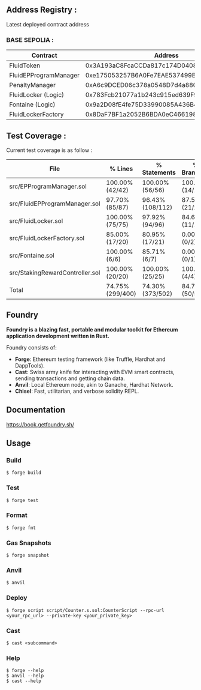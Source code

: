 ## Address Registry :

Latest deployed contract address

### BASE SEPOLIA :

| Contract              | Address                                    | Explorer                                                                        |
| --------------------- | ------------------------------------------ | ------------------------------------------------------------------------------- |
| FluidToken            | 0x3A193aC8FcaCCDa817c174D04081C105154a8441 | https://sepolia.basescan.org/address/0x3A193aC8FcaCCDa817c174D04081C105154a8441 |
| FluidEPProgramManager | 0xe175053257B6A0Fe7EAE537499Ba4465065DdD88 | https://sepolia.basescan.org/address/0xe175053257B6A0Fe7EAE537499Ba4465065DdD88 |
| PenaltyManager        | 0xA6c9DCED06c378a0548D7d4a880e2036A03696CE | https://sepolia.basescan.org/address/0xA6c9DCED06c378a0548D7d4a880e2036A03696CE |
| FluidLocker (Logic)   | 0x783Fcb21077a1b243c915ed639F9c7f5bE9111BB | https://sepolia.basescan.org/address/0x783Fcb21077a1b243c915ed639F9c7f5bE9111BB |
| Fontaine (Logic)      | 0x9a2D08fE4fe75D33990085A436B4aB215Bf9e524 | https://sepolia.basescan.org/address/0x9a2D08fE4fe75D33990085A436B4aB215Bf9e524 |
| FluidLockerFactory    | 0x8DaF7BF1a2052B6BDA0eC46619855Cec77DfbC76 | https://sepolia.basescan.org/address/0x8DaF7BF1a2052B6BDA0eC46619855Cec77DfbC76 |

## Test Coverage :

Current test coverage is as follow :

| File                            | % Lines          | % Statements     | % Branches      | % Funcs         |
| ------------------------------- | ---------------- | ---------------- | --------------- | --------------- |
| src/EPProgramManager.sol        | 100.00% (42/42)  | 100.00% (56/56)  | 100.00% (14/14) | 100.00% (13/13) |
| src/FluidEPProgramManager.sol   | 97.70% (85/87)   | 96.43% (108/112) | 87.50% (21/24)  | 100.00% (13/13) |
| src/FluidLocker.sol             | 100.00% (75/75)  | 97.92% (94/96)   | 84.62% (11/13)  | 100.00% (21/21) |
| src/FluidLockerFactory.sol      | 85.00% (17/20)   | 80.95% (17/21)   | 0.00% (0/2)     | 81.82% (9/11)   |
| src/Fontaine.sol                | 100.00% (6/6)    | 85.71% (6/7)     | 0.00% (0/1)     | 100.00% (2/2)   |
| src/StakingRewardController.sol | 100.00% (20/20)  | 100.00% (25/25)  | 100.00% (4/4)   | 100.00% (9/9)   |
| Total                           | 74.75% (299/400) | 74.30% (373/502) | 84.75% (50/59)  | 83.15% (74/89)  |

## Foundry

**Foundry is a blazing fast, portable and modular toolkit for Ethereum application development written in Rust.**

Foundry consists of:

- **Forge**: Ethereum testing framework (like Truffle, Hardhat and DappTools).
- **Cast**: Swiss army knife for interacting with EVM smart contracts, sending transactions and getting chain data.
- **Anvil**: Local Ethereum node, akin to Ganache, Hardhat Network.
- **Chisel**: Fast, utilitarian, and verbose solidity REPL.

## Documentation

https://book.getfoundry.sh/

## Usage

### Build

```shell
$ forge build
```

### Test

```shell
$ forge test
```

### Format

```shell
$ forge fmt
```

### Gas Snapshots

```shell
$ forge snapshot
```

### Anvil

```shell
$ anvil
```

### Deploy

```shell
$ forge script script/Counter.s.sol:CounterScript --rpc-url <your_rpc_url> --private-key <your_private_key>
```

### Cast

```shell
$ cast <subcommand>
```

### Help

```shell
$ forge --help
$ anvil --help
$ cast --help
```

